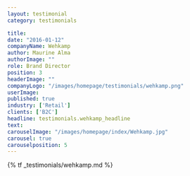 ```yaml
---
layout: testimonial
category: testimonials

title: 
date: "2016-01-12"
companyName: Wehkamp
author: Maurine Alma
authorImage: ""
role: Brand Director
position: 3
headerImage: ""
companyLogo: "/images/homepage/testimonials/wehkamp.png"
userImage:
published: true
industry: ['Retail']
clients: ['B2C']
headline: testimonials.wehkamp_headline
text:
carouselImage: "/images/homepage/index/Wehkamp.jpg"
carousel: true
carouselposition: 5
---
```


{% tf _testimonials/wehkamp.md %}